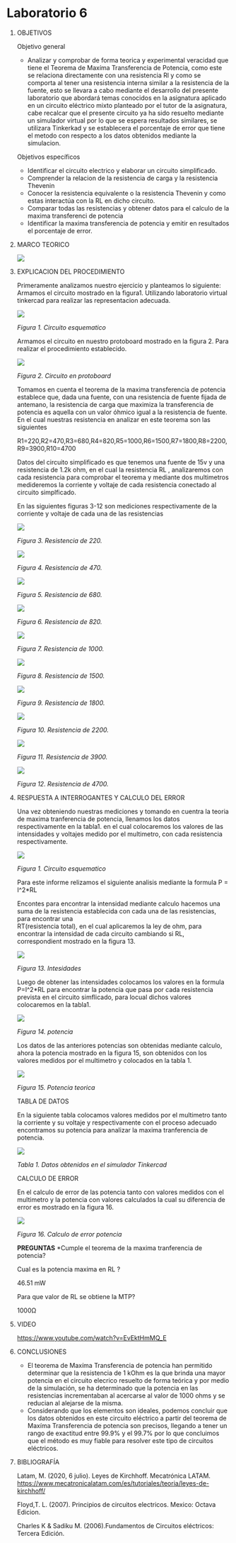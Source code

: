 # Laboratorio 6
1. OBJETIVOS 

   Objetivo general
   
   * Analizar y comprobar de forma teorica y experimental veracidad que tiene el Teorema de Maxíma Transferencia de Potencia, como este se relaciona directamente con una resistencia Rl  y como se comporta al tener una resistencia interna similar a la resistencia de la fuente, esto se llevara a cabo mediante el desarrollo del presente laboratorio que abordará temas conocidos en la asignatura aplicado en un circuito eléctrico mixto planteado por el tutor de la asignatura, cabe recalcar que el presente circuito ya ha sido resuelto mediante un simulador virtual por lo que se espera resultados similares, se utilizara Tinkerkad y se establecera el porcentaje de error que tiene el metodo con respecto a los datos obtenidos mediante la simulacion.
 

   Objetivos específicos
   
   * Identificar el circuito electrico y elaborar un circuito simplificado.
   * Comprender la relacion de la resistencia de carga y la resistencia Thevenin
   * Conocer la resistencia equivalente o la resistencia Thevenin y como estas interactúa con la RL en dicho circuito.
   * Comparar todas las resistencias y obtener datos para el calculo de la maxima transferenci de potencia
   * Identificar la maxima transferencia de potencia y emitir en resultados el porcentaje de error.
   
2. MARCO TEORICO

   ![](https://github.com/jlcastro5/Laboratorio6/blob/9bb494dd060e5fad889899d3800de6e52ef50b14/LABOA3.jpeg)


3. EXPLICACION DEL PROCEDIMIENTO

   Primeramente analizamos nuestro ejercicio y planteamos lo siguiente:
   Armamos el circuito mostrado en la figura1. Utilizando laboratorio virtual tinkercad para realizar las representacion adecuada.

   ![](https://github.com/jlcastro5/Laboratorio6/blob/f57156e79eac5cbe2fdc8aea7f24c8ddef4f9643/Circuito.PNG)
   
   *Figura 1. Circuito esquematico*
   
   Armamos el circuito en nuestro protoboard mostrado en la figura 2. Para realizar el procedimiento establecido.

   ![](https://github.com/jlcastro5/Laboratorio6/blob/f57156e79eac5cbe2fdc8aea7f24c8ddef4f9643/Protoboard.PNG)
   
   *Figura 2. Circuito en protoboard*
   
   Tomamos en cuenta el teorema de la maxima transferencia de potencia establece que, dada una fuente, con una resistencia de fuente fijada de antemano, la resistencia de carga que maximiza la transferencia de potencia es aquella con un valor óhmico igual a la resistencia de fuente.
   En el cual nuestras resistencia en analizar en este teorema son las siguientes
   
   R1=220,R2=470,R3=680,R4=820,R5=1000,R6=1500,R7=1800,R8=2200,R9=3900,R10=4700 
   
   Datos del circuito simplificado es que tenemos una fuente de 15v y una resistencia de 1.2k ohm, en el cual la resistencia RL , analizaremos con cada resistencia para comprobar el teorema y mediante dos multimetros medideremos la corriente y voltaje de cada resistencia conectado al circuito simplficado.
   
   En las siguientes figuras 3-12 son mediciones respectivamente de la corriente y voltaje de cada una de las resistencias 
   
   ![](https://github.com/jlcastro5/Laboratorio6/blob/f57156e79eac5cbe2fdc8aea7f24c8ddef4f9643/R220.PNG)
   
   *Figura 3. Resistencia de 220.*

   ![](https://github.com/jlcastro5/Laboratorio6/blob/f57156e79eac5cbe2fdc8aea7f24c8ddef4f9643/R470.PNG)
   
    *Figura 4. Resistencia de 470.*
   
   ![](https://github.com/jlcastro5/Laboratorio6/blob/f57156e79eac5cbe2fdc8aea7f24c8ddef4f9643/R680.PNG)
   
    *Figura 5. Resistencia de 680.*
   
   ![](https://github.com/jlcastro5/Laboratorio6/blob/f57156e79eac5cbe2fdc8aea7f24c8ddef4f9643/R820.PNG)
   
    *Figura 6. Resistencia de 820.*

   ![](https://github.com/jlcastro5/Laboratorio6/blob/f57156e79eac5cbe2fdc8aea7f24c8ddef4f9643/R1K.PNG)
   
    *Figura 7. Resistencia de 1000.*

   ![](https://github.com/jlcastro5/Laboratorio6/blob/f57156e79eac5cbe2fdc8aea7f24c8ddef4f9643/R1.5.PNG)
   
    *Figura 8. Resistencia de 1500.*
   
   ![](https://github.com/jlcastro5/Laboratorio6/blob/f57156e79eac5cbe2fdc8aea7f24c8ddef4f9643/R1.8K.PNG)
   
    *Figura 9. Resistencia de 1800.*
   
   ![](https://github.com/jlcastro5/Laboratorio6/blob/f57156e79eac5cbe2fdc8aea7f24c8ddef4f9643/R2.2K.PNG)
   
    *Figura 10. Resistencia de 2200.*
   
   ![](https://github.com/jlcastro5/Laboratorio6/blob/f57156e79eac5cbe2fdc8aea7f24c8ddef4f9643/R3.9K.PNG)
   
   *Figura 11. Resistencia de 3900.*
   
   ![](https://github.com/jlcastro5/Laboratorio6/blob/9bb494dd060e5fad889899d3800de6e52ef50b14/R4.7K.PNG)
   
   *Figura 12. Resistencia de 4700.*
    
4. RESPUESTA A INTERROGANTES Y CALCULO DEL ERROR

   Una vez obteniendo nuestras mediciones y tomando en cuentra la teoria de maxima tranferencia de potencia, llenamos los datos respectivamente en la tabla1. en el cual colocaremos los valores de las intensidades y voltajes medido por el multimetro, con cada resistencia respectivamente.

   ![](https://github.com/jlcastro5/Laboratorio6/blob/f57156e79eac5cbe2fdc8aea7f24c8ddef4f9643/Circuito.PNG)
   
   *Figura 1. Circuito esquematico*
   
   Para este informe relizamos el siguiente analisis mediante la formula P = I^2*RL 
  
   Encontes para encontrar la intensidad mediante calculo hacemos una suma de la resistencia establecida con cada una de las resistencias, para encontrar una    
   RT(resistencia total), en el cual aplicaremos la ley de ohm, para encontrar la intensidad de cada circuito cambiando si RL, correspondient mostrado en la figura 13.

   ![](https://github.com/jlcastro5/Laboratorio6/blob/f57156e79eac5cbe2fdc8aea7f24c8ddef4f9643/Intesindades.PNG)
   
   *Figura 13. Intesidades*
   
   Luego de obtener las intensidades colocamos los valores en la formula P=I^2*RL para encontrar la potencia que pasa por cada resistencia prevista en el circuito 
   simflicado, para locual dichos valores colocaremos en la tabla1.
   
   ![](https://github.com/jlcastro5/Laboratorio6/blob/f57156e79eac5cbe2fdc8aea7f24c8ddef4f9643/Potencia.PNG)
   
   *Figura 14. potencia*
   
   Los datos de las anteriores potencias son obtenidas mediante calculo, ahora la potencia mostrado en la figura 15, son obtenidos con los valores medidos por el 
   multimetro y colocados en la tabla 1.

   ![](https://github.com/jlcastro5/Laboratorio6/blob/f57156e79eac5cbe2fdc8aea7f24c8ddef4f9643/PotenciaMultimetro.PNG)
   
   *Figura 15. Potencia teorica*
   
   TABLA DE DATOS
   
   En la siguiente tabla colocamos valores medidos por el multimetro tanto la corriente y su voltaje y respectivamente con el proceso adecuado encontramos su potencia
   para analizar la maxima tranferencia de potencia.
   
   ![](https://github.com/jlcastro5/Laboratorio6/blob/f57156e79eac5cbe2fdc8aea7f24c8ddef4f9643/Tabla6.1.PNG)
   
   *Tabla 1. Datos obtenidos en el simulador Tinkercad*
   
   CALCULO DE ERROR
   
   En el calculo de error de las potencia tanto con valores medidos con el multimetro y la potencia con valores calculados la cual su diferencia de error es mostrado
   en la figura 16.
   
   ![](https://github.com/jlcastro5/Laboratorio6/blob/f57156e79eac5cbe2fdc8aea7f24c8ddef4f9643/CalculoError.PNG)
   
   *Figura 16. Calculo de error potencia*
   
   **PREGUNTAS**
   *Cumple el teorema de la maxima tranferencia de potencia?
   
   
   
   
   Cual es la potencia maxima en RL ?
   
   46.51 mW
   
   Para que valor de RL se obtiene la MTP? 
   
   1000Ω
   
   


5. VIDEO

    https://www.youtube.com/watch?v=EvEktHmMQ_E

6. CONCLUSIONES

     *	El teorema de Maxíma Transferencia de potencia han permitido determinar que la resistencia de 1 kOhm es la que brinda una mayor potencia en el circuito elecrico resuelto de forma teórica y por medio de la simulación, se ha determinado que la potencia en las resistencias incrementaban al acercarse al valor de 1000 ohms y se reducian al alejarse de la misma.  
     *	Considerando que los elementos son ideales, podemos concluir que los datos obtenidos en este circuito eléctrico a partir del teorema de Maxíma Transferencia de potencia son precisos, llegando a tener un rango de exactitud entre 99.9% y el 99.7% por lo que concluimos que el método es muy fiable para resolver este tipo de circuitos eléctricos. 

7. BIBLIOGRAFÍA 

   Latam, M. (2020, 6 julio). Leyes de Kirchhoff. Mecatrónica LATAM. https://www.mecatronicalatam.com/es/tutoriales/teoria/leyes-de-kirchhoff/
 
   Floyd,T. L. (2007). Principios de circuitos electricos. Mexico: Octava Edicion.
 
   Charles K & Sadiku M. (2006).Fundamentos de Circuitos eléctricos: Tercera Edición. 
